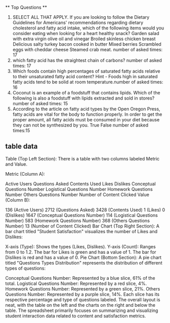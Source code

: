 ** Top Questions **
1. SELECT ALL THAT APPLY. If you are looking to follow the Dietary Guidelines for Americans' recommendations regarding dietary cholesterol and fatty acid intake, which of the following items would you consider eating when looking for a heart healthy snack? Garden salad with extra virgin olive oil and vinegar Broiled skinless chicken breast Delicious salty turkey bacon cooked in butter Mixed berries Scrambled eggs with cheddar cheese Steamed crab meat. number of asked times: 17
2. which fatty acid has the straightest chain of carbons? number of asked times: 17
3. Which foods contain high percentages of saturated fatty acids relative to their unsaturated fatty acid content? Hint - Foods high in saturated fatty acids tend to be solid at room temperature.number of asked times: 16
4. Coconut is an example of a foodstuff that contains lipids. Which of the following is also a foodstuff with lipids extracted and sold in stores? number of asked times: 15
5. According to the article on fatty acid types by the Open Oregon Press, fatty acids are vital for the body to function properly. In order to get the proper amount, all fatty acids must be consumed in your diet because they can not be synthesized by you. True False number of asked times:15


## table data 
Table (Top Left Section):
There is a table with two columns labeled Metric and Value.

Metric (Column A):

Active Users
Questions Asked
Contents Used
Likes
Dislikes
Conceptual Questions Number
Logistical Questions Number
Homework Questions Number
Others Questions Number
Number of Content Clicked
Value (Column B):

136 (Active Users)
2712 (Questions Asked)
3428 (Contents Used)
1 (Likes)
0 (Dislikes)
1647 (Conceptual Questions Number)
114 (Logistical Questions Number)
583 (Homework Questions Number)
368 (Others Questions Number)
13 (Number of Content Clicked)
Bar Chart (Top Right Section):
A bar chart titled "Student Satisfaction" visualizes the number of Likes and Dislikes:

X-axis (Type): Shows the types (Likes, Dislikes).
Y-axis (Count): Ranges from 0 to 1.2.
The bar for Likes is green and has a value of 1.
The bar for Dislikes is red and has a value of 0.
Pie Chart (Bottom Section):
A pie chart titled "Questions Types Distribution" represents the distribution of different types of questions:

Conceptual Questions Number: Represented by a blue slice, 61% of the total.
Logistical Questions Number: Represented by a red slice, 4%.
Homework Questions Number: Represented by a green slice, 21%.
Others Questions Number: Represented by a purple slice, 14%.
Each slice has its respective percentage and type of questions labeled.
The overall layout is neat, with the table on the left and the charts on the right and below the table. The spreadsheet primarily focuses on summarizing and visualizing student interaction data related to content and satisfaction metrics.
